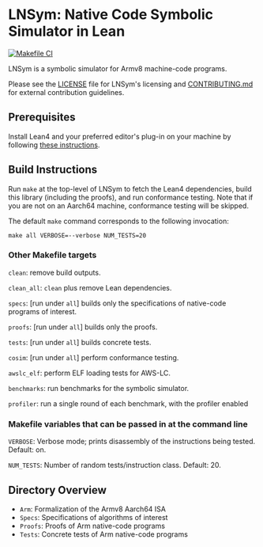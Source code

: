 # LNSym: Native Code Symbolic Simulator in Lean
[![Makefile CI](https://github.com/leanprover/LNSym/actions/workflows/makefile.yml/badge.svg)](https://github.com/leanprover/LNSym/actions/workflows/makefile.yml)

LNSym is a symbolic simulator for Armv8 machine-code programs.

Please see the [LICENSE](./LICENSE) file for LNSym's licensing and
[CONTRIBUTING.md](./CONTRIBUTING.md) for external contribution
guidelines.

## Prerequisites

Install Lean4 and your preferred editor's plug-in on your machine by
following [these
instructions](https://leanprover-community.github.io/get_started.html).

## Build Instructions

Run `make` at the top-level of LNSym to fetch the Lean4 dependencies,
build this library (including the proofs), and run conformance
testing. Note that if you are not on an Aarch64 machine, conformance
testing will be skipped.

The default `make` command corresponds to the following invocation:

```make all VERBOSE=--verbose NUM_TESTS=20```

### Other Makefile targets

`clean`: remove build outputs.

`clean_all`: `clean` plus remove Lean dependencies.

`specs`: [run under `all`] builds only the specifications of
native-code programs of interest.

`proofs`: [run under `all`] builds only the proofs.

`tests`: [run under `all`] builds concrete tests.

`cosim`: [run under `all`] perform conformance testing.

`awslc_elf`: perform ELF loading tests for AWS-LC.

`benchmarks`: run benchmarks for the symbolic simulator.

`profiler`: run a single round of each benchmark, with the profiler enabled

### Makefile variables that can be passed in at the command line

`VERBOSE`: Verbose mode; prints disassembly of the instructions being
 tested. Default: on.

`NUM_TESTS`: Number of random tests/instruction class. Default: 20.

## Directory Overview

- `Arm`: Formalization of the Armv8 Aarch64 ISA
- `Specs`: Specifications of algorithms of interest
- `Proofs`: Proofs of Arm native-code programs
- `Tests`: Concrete tests of Arm native-code programs
